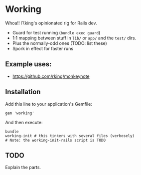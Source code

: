 # Working

Whoa!! ☈king's opinionated rig for Rails dev.

- Guard for test running (`bundle exec guard`)
- 1:1 mapping between stuff in `lib/` or `app/` and the `test/` dirs.
- Plus the normally-odd ones (TODO: list these)
- Spork in effect for faster runs

## Example uses:

- https://github.com/rking/monkeynote

## Installation

Add this line to your application's Gemfile:

    gem 'working'

And then execute:

    bundle
    working-init # this tinkers with several files (verbosely)
    # Note: the working-init-rails script is TODO

## TODO

Explain the parts.
